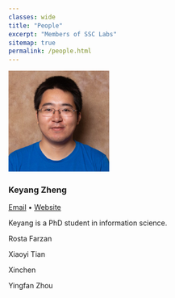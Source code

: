 ```yaml
---
classes: wide
title: "People"
excerpt: "Members of SSC Labs"
sitemap: true
permalink: /people.html
---
```

<div class="person">
  <div class="profile-img">
    <img src="/assets/img/keyang.jpg" alt="" height="200" width="200">
  </div>
  <div class="profile-text">
    <h3>
      Keyang Zheng
    </h3>
    <p class="links">
      <a href="https://blog.keyang.xyz">Email</a>
      •
      <a href="https://blog.keyang.xyz">Website</a>
    </p>
    <p class="info">Keyang is a PhD student in information science.</p>
  </div>
</div>

<p>Rosta Farzan</p>
<p>Xiaoyi Tian</p>
<p>Xinchen</p>
<p>Yingfan Zhou</p>
